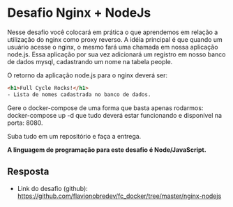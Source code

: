 # Desafio Nginx + NodeJs

Nesse desafio você colocará em prática o que aprendemos em relação a utilização do nginx como proxy reverso. A idéia principal é que quando um usuário acesse o nginx, o mesmo fará uma chamada em nossa aplicação node.js. Essa aplicação por sua vez adicionará um registro em nosso banco de dados mysql, cadastrando um nome na tabela people.

O retorno da aplicação node.js para o nginx deverá ser:

```html
<h1>Full Cycle Rocks!</h1>
- Lista de nomes cadastrada no banco de dados.
```



Gere o docker-compose de uma forma que basta apenas rodarmos: docker-compose up -d que tudo deverá estar funcionando e disponível na porta: 8080.

Suba tudo em um repositório e faça a entrega.

<b>A linguagem de programação para este desafio é Node/JavaScript.</b>

## Resposta

- Link do desafio (github): https://github.com/flavionobredev/fc_docker/tree/master/nginx-nodejs